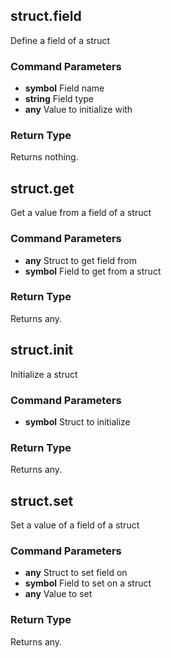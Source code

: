 ## struct.field
Define a field of a struct
### Command Parameters
- **symbol** Field name
- **string** Field type
- **any** Value to initialize with
### Return Type
Returns nothing.

## struct.get
Get a value from a field of a struct
### Command Parameters
- **any** Struct to get field from
- **symbol** Field to get from a struct
### Return Type
Returns any.

## struct.init
Initialize a struct
### Command Parameters
- **symbol** Struct to initialize
### Return Type
Returns any.

## struct.set
Set a value of a field of a struct
### Command Parameters
- **any** Struct to set field on
- **symbol** Field to set on a struct
- **any** Value to set
### Return Type
Returns any.

